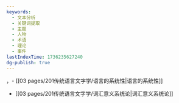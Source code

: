 ```yaml
---
keywords:
  - 文本分析
  - 关键词提取
  - 主题
  - 人物
  - 术语
  - 理论
  - 事件
lastIndexTime: 1736235627240
dg-publish: true
---
```

，- [[03 pages/201传统语言文字学/语言的系统性\|语言的系统性]]
- [[03 pages/201传统语言文字学/词汇意义系统论\|词汇意义系统论]]